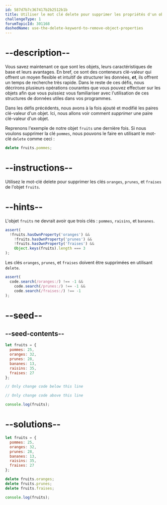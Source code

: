 ```yaml
---
id: 587d7b7c367417b2b2512b1b
title: Utiliser le mot clé delete pour supprimer les propriétés d'un objet
challengeType: 1
forumTopicId: 301168
dashedName: use-the-delete-keyword-to-remove-object-properties
---
```


# --description--

Vous savez maintenant ce que sont les objets, leurs caractéristiques de base et leurs avantages. En bref, ce sont des conteneurs clé-valeur qui offrent un moyen flexible et intuitif de structurer les données, ***et***, ils offrent un temps de recherche très rapide. Dans le reste de ces défis, nous décrirons plusieurs opérations courantes que vous pouvez effectuer sur les objets afin que vous puissiez vous familiariser avec l'utilisation de ces structures de données utiles dans vos programmes.

Dans les défis précédents, nous avons à la fois ajouté et modifié les paires clé-valeur d'un objet. Ici, nous allons voir comment *supprimer* une paire clé-valeur d'un objet.

Reprenons l'exemple de notre objet `fruits` une dernière fois. Si nous voulons supprimer la clé `pommes`, nous pouvons le faire en utilisant le mot-clé `delete` comme ceci :

```js
delete fruits.pommes;
```

# --instructions--

Utilisez le mot-clé delete pour supprimer les clés `oranges`, `prunes`, et `fraises` de l'objet `fruits`.

# --hints--

L'objet `fruits` ne devrait avoir que trois clés : `pommes`, `raisins`, et `bananes`.

```js
assert(
  !fruits.hasOwnProperty('oranges') &&
    !fruits.hasOwnProperty('prunes') &&
    !fruits.hasOwnProperty('fraises') &&
    Object.keys(fruits).length === 3
);
```

Les clés `oranges`, `prunes`, et `fraises` doivent être supprimées en utilisant `delete`.

```js
assert(
  code.search(/oranges:/) !== -1 &&
    code.search(/prunes:/) !== -1 &&
    code.search(/fraises:/) !== -1
);
```

# --seed--

## --seed-contents--

```js
let fruits = {
  pommes: 25,
  oranges: 32,
  prunes: 28,
  bananes: 13,
  raisins: 35,
  fraises: 27
};

// Only change code below this line

// Only change code above this line

console.log(fruits);
```

# --solutions--

```js
let fruits = {
  pommes: 25,
  oranges: 32,
  prunes: 28,
  bananes: 13,
  raisins: 35,
  fraises: 27
};

delete fruits.oranges;
delete fruits.prunes;
delete fruits.fraises;

console.log(fruits);
```
